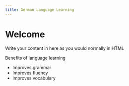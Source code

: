 ```yaml
---
title: German Language Learning
---
```


<h1>Welcome</h1>
<p>Write your content in here as you would normally in HTML</p>

<p>Benefits of language learning</p>
<ul>
<li>Improves grammar</li>
<li>Improves fluency</li>
<li>Improves vocabulary&nbsp;</li>
</ul>
